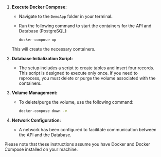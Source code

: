 1. **Execute Docker Compose:**
   - Navigate to the `DemoApp` folder in your terminal.
   - Run the following command to start the containers for the API and Database (PostgreSQL):

     ```bash
     docker-compose up
     ```

   This will create the necessary containers.

2. **Database Initialization Script:**
   - The setup includes a script to create tables and insert four records. This script is designed to execute only once. If you need to reprocess, you must delete or purge the volume associated with the containers.

3. **Volume Management:**
   - To delete/purge the volume, use the following command:

     ```bash
     docker-compose down -v
     ```

4. **Network Configuration:**
   - A network has been configured to facilitate communication between the API and the Database.

Please note that these instructions assume you have Docker and Docker Compose installed on your machine.


